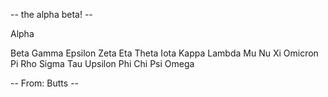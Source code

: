 -- the alpha beta! --

Alpha

Beta
Gamma
Epsilon
Zeta
Eta
Theta
Iota
Kappa
Lambda
Mu
Nu
Xi
Omicron
Pi
Rho
Sigma
Tau
Upsilon
Phi
Chi
Psi
Omega

-- From: Butts --
